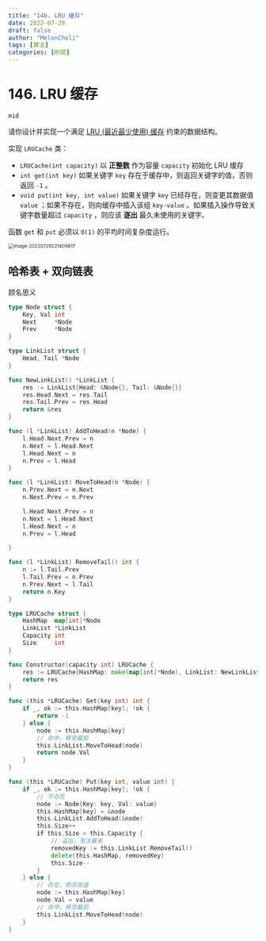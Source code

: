 ```yaml
---
title: "146. LRU 缓存"
date: 2022-07-29
draft: false
author: "MelonCholi"
tags: [算法]
categories: [刷题]
---
```


# 146. LRU 缓存

`mid`

请你设计并实现一个满足 [LRU (最近最少使用) 缓存](https://baike.baidu.com/item/LRU) 约束的数据结构。

实现 `LRUCache` 类：

- `LRUCache(int capacity)` 以 **正整数** 作为容量 `capacity` 初始化 LRU 缓存
- `int get(int key)` 如果关键字 `key` 存在于缓存中，则返回关键字的值，否则返回 `-1` 。
- `void put(int key, int value)` 如果关键字 `key` 已经存在，则变更其数据值 `value` ；如果不存在，则向缓存中插入该组 `key-value` 。如果插入操作导致关键字数量超过 `capacity` ，则应该 **逐出** 最久未使用的关键字。

函数 `get` 和 `put` 必须以 `O(1)` 的平均时间复杂度运行。

<img src="https://markdown-1303167219.cos.ap-shanghai.myqcloud.com/image-20220729221409817.png" alt="image-20220729221409817" style="zoom:67%;" />

## 哈希表 + 双向链表

顾名思义

```go
type Node struct {
	Key, Val int
	Next     *Node
	Prev     *Node
}

type LinkList struct {
	Head, Tail *Node
}

func NewLinkList() *LinkList {
	res := LinkList{Head: &Node{}, Tail: &Node{}}
	res.Head.Next = res.Tail
	res.Tail.Prev = res.Head
	return &res
}

func (l *LinkList) AddToHead(n *Node) {
	l.Head.Next.Prev = n
	n.Next = l.Head.Next
	l.Head.Next = n
	n.Prev = l.Head
}

func (l *LinkList) MoveToHead(n *Node) {
	n.Prev.Next = n.Next
	n.Next.Prev = n.Prev

	l.Head.Next.Prev = n
	n.Next = l.Head.Next
	l.Head.Next = n
	n.Prev = l.Head

}

func (l *LinkList) RemoveTail() int {
	n := l.Tail.Prev
	l.Tail.Prev = n.Prev
	n.Prev.Next = l.Tail
	return n.Key
}

type LRUCache struct {
	HashMap  map[int]*Node
	LinkList *LinkList
	Capacity int
	Size     int
}

func Constructor(capacity int) LRUCache {
	res := LRUCache{HashMap: make(map[int]*Node), LinkList: NewLinkList()}
	return res
}

func (this *LRUCache) Get(key int) int {
	if _, ok := this.HashMap[key]; !ok {
		return -1
	} else {
		node := this.HashMap[key]
		// 命中，移至最前
		this.LinkList.MoveToHead(node)
		return node.Val
	}
}

func (this *LRUCache) Put(key int, value int) {
	if _, ok := this.HashMap[key]; !ok {
		// 不存在
		node := Node{Key: key, Val: value}
		this.HashMap[key] = &node
		this.LinkList.AddToHead(&node)
		this.Size++
		if this.Size > this.Capacity {
			// 溢出，淘汰最末
			removedKey := this.LinkList.RemoveTail()
			delete(this.HashMap, removedKey)
			this.Size--
		}
	} else {
		// 存在，修改其值
		node := this.HashMap[key]
		node.Val = value
		// 命中，移至最前
		this.LinkList.MoveToHead(node)
	}
}
```

